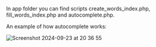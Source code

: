 In app folder you can find scripts create_words_index.php, fill_words_index.php and autocomplete.php.

An example of how autocomplete works:

![Screenshot 2024-09-23 at 20 36 55](https://github.com/user-attachments/assets/549edb37-145c-4d55-a702-81e51707c512)
